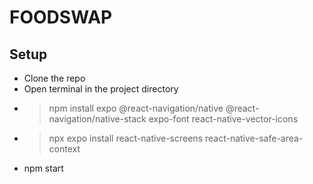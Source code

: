 # FOODSWAP

## Setup
- Clone the repo
- Open terminal in the project directory
- > npm install expo @react-navigation/native @react-navigation/native-stack expo-font react-native-vector-icons
- > npx expo install react-native-screens react-native-safe-area-context
- npm start
